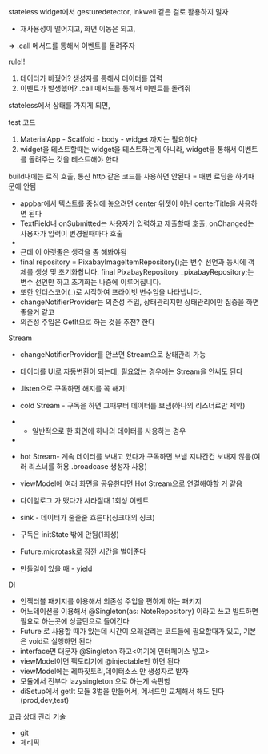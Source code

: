 stateless widget에서
gesturedetector, inkwell 같은 걸로 활용하지 말자
- 재사용성이 떨어지고, 화면 이동은 되고,

=> .call 메서드를 통해서 이벤트를 돌려주자

rule!!
1. 데이터가 바꿨어? 생성자를 통해서 데이터를 입력
2. 이벤트가 발생했어? .call 메서드를 통해서 이벤트를 돌려줘

stateless에서 상태를 가지게 되면,

test 코드
1. MaterialApp - Scaffold - body - widget 까지는 필요하다
2. widget을 테스트할때는 widget을 테스트하는게 아니라, widget을 통해서 이벤트를 돌려주는 것을 테스트해야 한다

build내에는 로직 호출, 통신 http 같은 코드를 사용하면 안된다 = 매번 로딩을 하기때문에 안됨
* appbar에서 텍스트를 중심에 놓으려면 center 위젯이 아닌 centerTitle을 사용하면 된다
* TextField내 onSubmitted는 사용자가 입력하고 제출할때 호출, onChanged는 사용자가 입력이 변경될때마다 호출
* 
* 근데 이 아랫줄은 생각을 좀 해봐야됨
* final repository = PixabayImageItemRepository();는 변수 선언과 동시에 객체를 생성 및 초기화합니다.
  final PixabayRepository _pixabayRepository;는 변수 선언만 하고 초기화는 나중에 이루어집니다. 
* 또한 언더스코어(_)로 시작하여 프라이빗 변수임을 나타냅니다.
* changeNotifierProvider는 의존성 주입, 상태관리지만 상태관리에만 집중을 하면 좋을거 같고
* 의존성 주입은 GetIt으로 하는 것을 추천? 한다

Stream
* changeNotifierProvider를 안쓰면 Stream으로 상태관리 가능
* 데이터를 UI로 자동변환이 되는데, 필요없는 경우에는 Stream을 안써도 된다
* .listen으로 구독하면 해지를 꼭 해지!
* cold Stream - 구독을 하면 그때부터 데이터를 보냄(하나의 리스너로만 제약) 
* - 일반적으로 한 화면에 하나의 데이터를 사용하는 경우
* 
* hot Stream- 계속 데이터를 보내고 있다가 구독하면 보냄 지나간건 보내지 않음(여러 리스너를 허용 .broadcase 생성자 사용)
* viewModel에 여러 화면을 공유한다면 Hot Stream으로 연결해야할 거 같음

* 다이얼로그 가 떴다가 사라질때 1회성 이벤트
* sink - 데이터가 줄줄줄 흐른다(싱크대의 싱크)
* 구독은 initState 밖에 안됨(1회성)
- Future.microtask로 잠깐 시간을 벌어준다
* 만들일이 있을 때 - yield

DI
* 인젝터블 패키지를 이용해서 의존성 주입을 편하게 하는 패키지
* 어노테이션을 이용해서 @Singleton(as: NoteRepository) 이라고 쓰고 빌드하면 필요로 하는곳에 싱글턴으로 들어간다
* Future<void> 로 사용할 때가 있는데 시간이 오래걸리는 코드들에 필요할때가 있고, 기본은 void로 실행하면 된다
* interface면 대문자 @Singleton 하고<여기에 인터페이스 넣고>
* viewModel이면 팩토리기에 @injectable만 하면 된다
* viewModel에는 레파짓토리,데이터소스 만 생성자로 받자
* 모듈에서 전부다 lazysingleton  으로 하는게 속편함
* diSetup에서 getIt 모듈 3벌을 만들어서, 메서드만 교체해서 해도 된다(prod,dev,test)

고급 상태 관리 기술


* git
* 체리픽